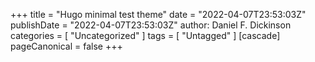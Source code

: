 +++
title = "Hugo minimal test theme"
date = "2022-04-07T23:53:03Z"
publishDate = "2022-04-07T23:53:03Z"
author: Daniel F. Dickinson
categories = [
	"Uncategorized"
]
tags = [
	"Untagged"
]
[cascade]
pageCanonical = false
+++
